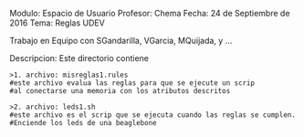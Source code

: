 Modulo: Espacio de Usuario
Profesor: Chema 
Fecha: 24 de Septiembre de 2016
Tema: Reglas UDEV

Trabajo en Equipo con SGandarilla, VGarcia, MQuijada, y ...

Descripcion: 
	Este directorio contiene

	>1. archivo: misreglas1.rules 
	#este archivo evalua las reglas para que se ejecute un scrip 
	#al conectarse una memoria con los atributos descritos 

	>2. archivo: leds1.sh
	#este archivo es el scrip que se ejecuta cuando las reglas se cumplen.
	#Enciende los leds de una beaglebone



